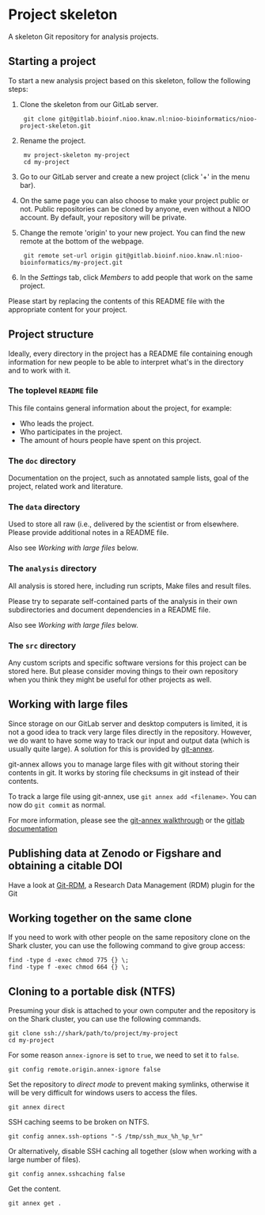 Project skeleton
================

A skeleton Git repository for analysis projects.


Starting a project
------------------

To start a new analysis project based on this skeleton, follow the following steps:

1. Clone the skeleton from our GitLab server.

        git clone git@gitlab.bioinf.nioo.knaw.nl:nioo-bioinformatics/nioo-project-skeleton.git

2. Rename the project.

        mv project-skeleton my-project
        cd my-project

3. Go to our GitLab server and create a new project (click '+' in the menu bar).

4. On the same page you can also choose to make your project public or not. Public repositories can be cloned by anyone, even without a NIOO account. By default, your repository will be private.

5. Change the remote 'origin' to your new project. You can find the new remote at the bottom of the webpage.

        git remote set-url origin git@gitlab.bioinf.nioo.knaw.nl:nioo-bioinformatics/my-project.git

6. In the *Settings* tab, click *Members* to add people that work on the same project.

Please start by replacing the contents of this README file with the appropriate content for your project.


Project structure
-----------------

Ideally, every directory in the project has a README file containing enough information for new people to be able to interpret what's in the directory and to work with it.


### The toplevel `README` file

This file contains general information about the project, for example:

- Who leads the project.
- Who participates in the project.
- The amount of hours people have spent on this project.


### The `doc` directory

Documentation on the project, such as annotated sample lists, goal of the project, related work and literature.


### The `data` directory

Used to store all raw (i.e., delivered by the scientist or from elsewhere. Please provide additional notes in a README file.

Also see *Working with large files* below.


### The `analysis` directory

All analysis is stored here, including run scripts, Make files and result files.

Please try to separate self-contained parts of the analysis in their own subdirectories and document dependencies in a README file.

Also see *Working with large files* below.


### The `src` directory

Any custom scripts and specific software versions for this project can be stored here. But please consider moving things to their own repository when you think they might be useful for other projects as well.


Working with large files
------------------------

Since storage on our GitLab server and desktop computers is limited, it is not a good idea to track very large files directly in the repository. However, we do want to have some way to track our input and output data (which is usually quite large). A solution for this is provided by [git-annex](http://git-annex.branchable.com/).

git-annex allows you to manage large files with git without storing their contents in git. It works by storing file checksums in git instead of their contents.

To track a large file using git-annex, use `git annex add <filename>`. You can now do `git commit` as normal.

For more information, please see the [git-annex walkthrough](http://git-annex.branchable.com/walkthrough/) or the [gitlab documentation](http://docs.gitlab.com/ee/workflow/git_annex.html#using-gitlab-git-annex)

Publishing data at Zenodo or Figshare and obtaining a citable DOI
-----------------------------------------------------------------
Have a look at [Git-RDM](https://github.com/ctjacobs/git-rdm), a Research Data Management (RDM) plugin for the Git

Working together on the same clone
----------------------------------

If you need to work with other people on the same repository clone on the Shark cluster, you can use the following command to give group access:

    find -type d -exec chmod 775 {} \;
    find -type f -exec chmod 664 {} \;

Cloning to a portable disk (NTFS)
---------------------------------

Presuming your disk is attached to your own computer and the repository is on
the Shark cluster, you can use the following commands.

    git clone ssh://shark/path/to/project/my-project
    cd my-project

For some reason `annex-ignore` is set to `true`, we need to set it to `false`.

    git config remote.origin.annex-ignore false

Set the repository to *direct mode* to prevent making symlinks, otherwise it
will be very difficult for windows users to access the files.

    git annex direct

SSH caching seems to be broken on NTFS.

    git config annex.ssh-options "-S /tmp/ssh_mux_%h_%p_%r"

Or alternatively, disable SSH caching all together (slow when working with a
large number of files).

    git config annex.sshcaching false

Get the content.

    git annex get .
